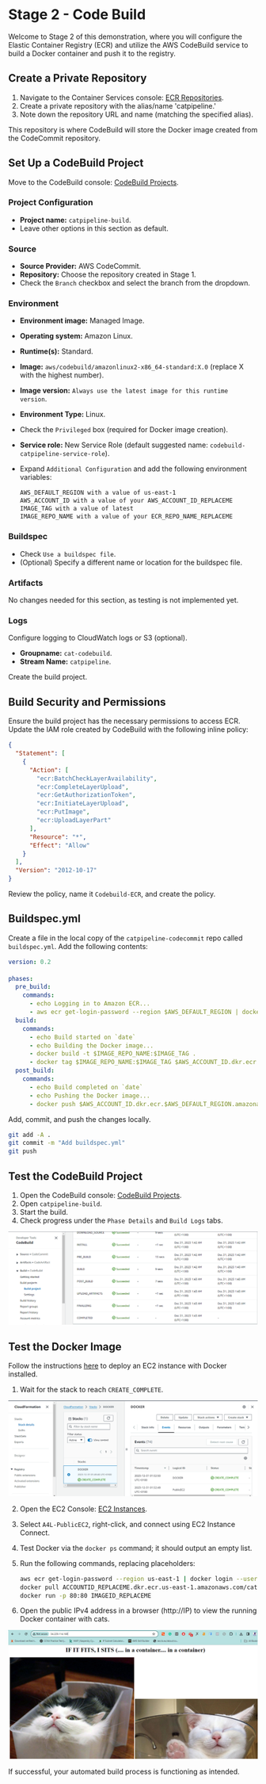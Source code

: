 # Stage 2 - Code Build

Welcome to Stage 2 of this demonstration, where you will configure the Elastic Container Registry (ECR) and utilize the AWS CodeBuild service to build a Docker container and push it to the registry.

## Create a Private Repository

1. Navigate to the Container Services console: [ECR Repositories](https://us-east-1.console.aws.amazon.com/ecr/repositories?region=us-east-1).
2. Create a private repository with the alias/name 'catpipeline.'
3. Note down the repository URL and name (matching the specified alias).

This repository is where CodeBuild will store the Docker image created from the CodeCommit repository.

## Set Up a CodeBuild Project

Move to the CodeBuild console: [CodeBuild Projects](https://us-east-1.console.aws.amazon.com/codesuite/codebuild/projects?region=us-east-1).

### Project Configuration

- **Project name:** `catpipeline-build`.
- Leave other options in this section as default.

### Source

- **Source Provider:** AWS CodeCommit.
- **Repository:** Choose the repository created in Stage 1.
- Check the `Branch` checkbox and select the branch from the dropdown.

### Environment

- **Environment image:** Managed Image.
- **Operating system:** Amazon Linux.
- **Runtime(s):** Standard.
- **Image:** `aws/codebuild/amazonlinux2-x86_64-standard:X.0` (replace X with the highest number).
- **Image version:** `Always use the latest image for this runtime version`.
- **Environment Type:** Linux.
- Check the `Privileged` box (required for Docker image creation).
- **Service role:** New Service Role (default suggested name: `codebuild-catpipeline-service-role`).
- Expand `Additional Configuration` and add the following environment variables:

  ```
  AWS_DEFAULT_REGION with a value of us-east-1
  AWS_ACCOUNT_ID with a value of your AWS_ACCOUNT_ID_REPLACEME
  IMAGE_TAG with a value of latest
  IMAGE_REPO_NAME with a value of your ECR_REPO_NAME_REPLACEME
  ```

### Buildspec

- Check `Use a buildspec file`.
- (Optional) Specify a different name or location for the buildspec file.

### Artifacts

No changes needed for this section, as testing is not implemented yet.

### Logs

Configure logging to CloudWatch logs or S3 (optional).

- **Groupname:** `cat-codebuild`.
- **Stream Name:** `catpipeline`.

Create the build project.

## Build Security and Permissions

Ensure the build project has the necessary permissions to access ECR. Update the IAM role created by CodeBuild with the following inline policy:

```json
{
  "Statement": [
    {
      "Action": [
        "ecr:BatchCheckLayerAvailability",
        "ecr:CompleteLayerUpload",
        "ecr:GetAuthorizationToken",
        "ecr:InitiateLayerUpload",
        "ecr:PutImage",
        "ecr:UploadLayerPart"
      ],
      "Resource": "*",
      "Effect": "Allow"
    }
  ],
  "Version": "2012-10-17"
}
```

Review the policy, name it `Codebuild-ECR`, and create the policy.

## Buildspec.yml

Create a file in the local copy of the `catpipeline-codecommit` repo called `buildspec.yml`. Add the following contents:

```yaml
version: 0.2

phases:
  pre_build:
    commands:
      - echo Logging in to Amazon ECR...
      - aws ecr get-login-password --region $AWS_DEFAULT_REGION | docker login --username AWS --password-stdin $AWS_ACCOUNT_ID.dkr.ecr.$AWS_DEFAULT_REGION.amazonaws.com
  build:
    commands:
      - echo Build started on `date`
      - echo Building the Docker image...
      - docker build -t $IMAGE_REPO_NAME:$IMAGE_TAG .
      - docker tag $IMAGE_REPO_NAME:$IMAGE_TAG $AWS_ACCOUNT_ID.dkr.ecr.$AWS_DEFAULT_REGION.amazonaws.com/$IMAGE_REPO_NAME:$IMAGE_TAG
  post_build:
    commands:
      - echo Build completed on `date`
      - echo Pushing the Docker image...
      - docker push $AWS_ACCOUNT_ID.dkr.ecr.$AWS_DEFAULT_REGION.amazonaws.com/$IMAGE_REPO_NAME:$IMAGE_TAG
```

Add, commit, and push the changes locally.

```bash
git add -A .
git commit -m "Add buildspec.yml"
git push
```

## Test the CodeBuild Project

1. Open the CodeBuild console: [CodeBuild Projects](https://us-east-1.console.aws.amazon.com/codesuite/codebuild/projects?region=us-east-1).
2. Open `catpipeline-build`.
3. Start the build.
4. Check progress under the `Phase Details` and `Build Logs` tabs.

![Untitled](images/Untitled1.png)


## Test the Docker Image

Follow the instructions [here](https://console.aws.amazon.com/cloudformation/home?region=us-east-1#/stacks/quickcreate?templateURL=https://techidence.s3.amazonaws.com/aws_projects/ec2docker.yaml&stackName=DOCKER) to deploy an EC2 instance with Docker installed.

1. Wait for the stack to reach `CREATE_COMPLETE`.

![Untitled](images/Untitled2.png)


2. Open the EC2 Console: [EC2 Instances](https://us-east-1.console.aws.amazon.com/ec2/home?region=us-east-1#Home:).
3. Select `A4L-PublicEC2`, right-click, and connect using EC2 Instance Connect.
4. Test Docker via the `docker ps` command; it should output an empty list.
5. Run the following commands, replacing placeholders:

   ```bash
   aws ecr get-login-password --region us-east-1 | docker login --username AWS --password-stdin ACCOUNTID_REPLACEME.dkr.ecr.us-east-1.amazonaws.com
   docker pull ACCOUNTID_REPLACEME.dkr.ecr.us-east-1.amazonaws.com/catpipeline:latest
   docker run -p 80:80 IMAGEID_REPLACEME
   ```

6. Open the public IPv4 address in a browser (http://IP) to view the running Docker container with cats.

![Untitled](images/Untitled3.png)


If successful, your automated build process is functioning as intended.